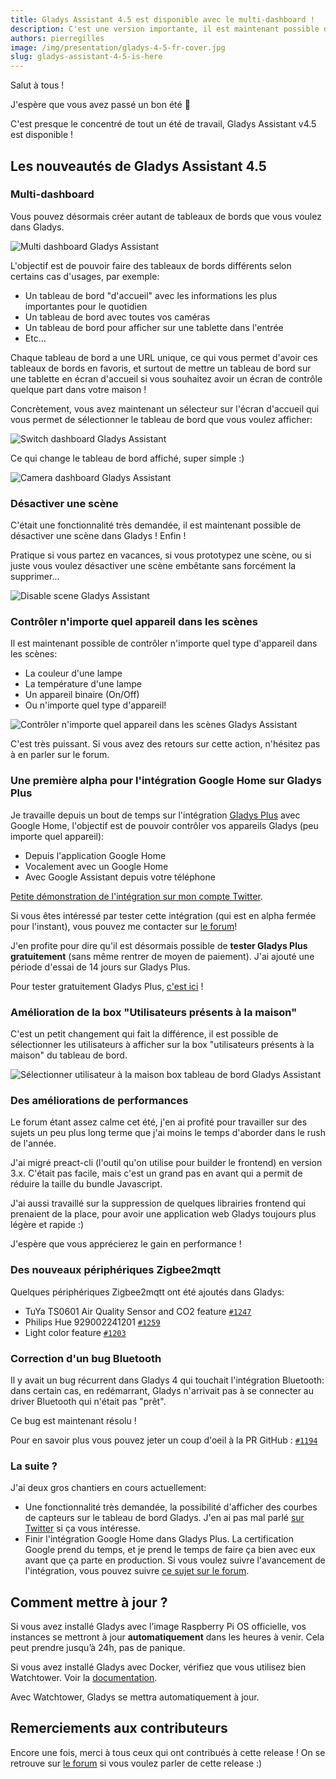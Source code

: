 ```yaml
---
title: Gladys Assistant 4.5 est disponible avec le multi-dashboard !
description: C'est une version importante, il est maintenant possible de créer autant de tableaux de bord que vous voulez.
authors: pierregilles
image: /img/presentation/gladys-4-5-fr-cover.jpg
slug: gladys-assistant-4-5-is-here
---
```


Salut à tous !

J'espère que vous avez passé un bon été 🙂

C'est presque le concentré de tout un été de travail, Gladys Assistant v4.5 est disponible !

## Les nouveautés de Gladys Assistant 4.5

### Multi-dashboard

Vous pouvez désormais créer autant de tableaux de bords que vous voulez dans Gladys.

![Multi dashboard Gladys Assistant](../../../static/img/articles/fr/gladys-4-5/multi-dashboard.jpg)

L'objectif est de pouvoir faire des tableaux de bords différents selon certains cas d'usages, par exemple:

- Un tableau de bord "d'accueil" avec les informations les plus importantes pour le quotidien
- Un tableau de bord avec toutes vos caméras
- Un tableau de bord pour afficher sur une tablette dans l'entrée
- Etc...

Chaque tableau de bord a une URL unique, ce qui vous permet d'avoir ces tableaux de bords en favoris, et surtout de mettre un tableau de bord sur une tablette en écran d'accueil si vous souhaitez avoir un écran de contrôle quelque part dans votre maison !

Concrètement, vous avez maintenant un sélecteur sur l'écran d'accueil qui vous permet de sélectionner le tableau de bord que vous voulez afficher:

![Switch dashboard Gladys Assistant](../../../static/img/articles/fr/gladys-4-5/switch-dashboard.jpg)

Ce qui change le tableau de bord affiché, super simple :)

![Camera dashboard Gladys Assistant](../../../static/img/articles/fr/gladys-4-5/camera-dashboard.jpg)

### Désactiver une scène

C'était une fonctionnalité très demandée, il est maintenant possible de désactiver une scène dans Gladys ! Enfin !

Pratique si vous partez en vacances, si vous prototypez une scène, ou si juste vous voulez désactiver une scène embêtante sans forcément la supprimer...

![Disable scene Gladys Assistant](../../../static/img/articles/fr/gladys-4-5/disable-scene.jpg)

### Contrôler n'importe quel appareil dans les scènes

Il est maintenant possible de contrôler n'importe quel type d'appareil dans les scènes:

- La couleur d'une lampe
- La température d'une lampe
- Un appareil binaire (On/Off)
- Ou n'importe quel type d'appareil!

![Contrôler n'importe quel appareil dans les scènes Gladys Assistant](../../../static/img/articles/fr/gladys-4-5/set-device-value.jpg)

C'est très puissant. Si vous avez des retours sur cette action, n'hésitez pas à en parler sur le forum.

### Une première alpha pour l'intégration Google Home sur Gladys Plus

Je travaille depuis un bout de temps sur l'intégration [Gladys Plus](/fr/plus) avec Google Home, l'objectif est de pouvoir contrôler vos appareils Gladys (peu importe quel appareil):

- Depuis l'application Google Home
- Vocalement avec un Google Home
- Avec Google Assistant depuis votre téléphone

[Petite démonstration de l'intégration sur mon compte Twitter](https://twitter.com/pierregillesl/status/1405786308329365504).

Si vous êtes intéressé par tester cette intégration (qui est en alpha fermée pour l'instant), vous pouvez me contacter sur [le forum](https://community.gladysassistant.com/)!

J'en profite pour dire qu'il est désormais possible de **tester Gladys Plus gratuitement** (sans même rentrer de moyen de paiement). J'ai ajouté une période d'essai de 14 jours sur Gladys Plus.

Pour tester gratuitement Gladys Plus, [c'est ici](/fr/plus/) !

### Amélioration de la box "Utilisateurs présents à la maison"

C'est un petit changement qui fait la différence, il est possible de sélectionner les utilisateurs à afficher sur la box "utilisateurs présents à la maison" du tableau de bord.

![Sélectionner utilisateur à la maison box tableau de bord Gladys Assistant](../../../static/img/articles/fr/gladys-4-5/user-presence.jpg)

### Des améliorations de performances

Le forum étant assez calme cet été, j'en ai profité pour travailler sur des sujets un peu plus long terme que j'ai moins le temps d'aborder dans le rush de l'année.

J'ai migré preact-cli (l'outil qu'on utilise pour builder le frontend) en version 3.x. C'était pas facile, mais c'est un grand pas en avant qui a permit de réduire la taille du bundle Javascript.

J'ai aussi travaillé sur la suppression de quelques librairies frontend qui prenaient de la place, pour avoir une application web Gladys toujours plus légère et rapide :)

J'espère que vous apprécierez le gain en performance !

### Des nouveaux périphériques Zigbee2mqtt

Quelques périphériques Zigbee2mqtt ont été ajoutés dans Gladys:

- TuYa TS0601 Air Quality Sensor and CO2 feature [`#1247`](https://github.com/GladysAssistant/Gladys/pull/1247)
- Philips Hue 929002241201 [`#1259`](https://github.com/GladysAssistant/Gladys/pull/1259)
- Light color feature [`#1203`](https://github.com/GladysAssistant/Gladys/pull/1203)

### Correction d'un bug Bluetooth

Il y avait un bug récurrent dans Gladys 4 qui touchait l'intégration Bluetooth: dans certain cas, en redémarrant, Gladys n'arrivait pas à se connecter au driver Bluetooth qui n'était pas "prêt".

Ce bug est maintenant résolu !

Pour en savoir plus vous pouvez jeter un coup d'oeil à la PR GitHub : [`#1194`](https://github.com/GladysAssistant/Gladys/pull/1194)

### La suite ?

J'ai deux gros chantiers en cours actuellement:

- Une fonctionnalité très demandée, la possibilité d'afficher des courbes de capteurs sur le tableau de bord Gladys. J'en ai pas mal parlé [sur Twitter](https://twitter.com/pierregillesl/status/1419521241044553731) si ça vous intéresse.
- Finir l'intégration Google Home dans Gladys Plus. La certification Google prend du temps, et je prend le temps de faire ça bien avec eux avant que ça parte en production. Si vous voulez suivre l'avancement de l'intégration, vous pouvez suivre [ce sujet sur le forum](https://community.gladysassistant.com/t/integrer-gladys-dans-googlehome/5553/37?u=pierre-gilles).

## Comment mettre à jour ?

Si vous avez installé Gladys avec l’image Raspberry Pi OS officielle, vos instances se mettront à jour **automatiquement** dans les heures à venir. Cela peut prendre jusqu’à 24h, pas de panique.

Si vous avez installé Gladys avec Docker, vérifiez que vous utilisez bien Watchtower. Voir la [documentation](/fr/docs/installation/docker#mise-à-jour-automatique-avec-watchtower).

Avec Watchtower, Gladys se mettra automatiquement à jour.

## Remerciements aux contributeurs

Encore une fois, merci à tous ceux qui ont contribués à cette release ! On se retrouve sur [le forum](https://community.gladysassistant.com/) si vous voulez parler de cette release :)
